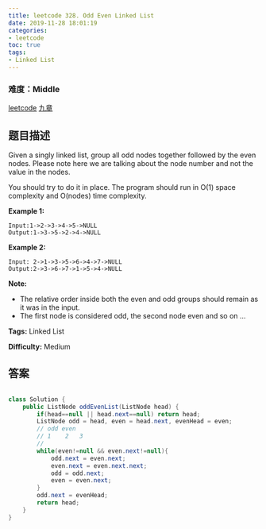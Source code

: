 ```yaml
---
title: leetcode 328. Odd Even Linked List
date: 2019-11-28 18:01:19
categories:
- leetcode
toc: true
tags:
- Linked List
---
```

### 难度：Middle

<a href="https://leetcode.com/problems/odd-even-linked-list/">leetcode</a>
<a href="https://www.jiuzhang.com/solution/odd-even-linked-list/">九章</a>
## 题目描述
Given a singly linked list, group all odd nodes together followed by the even
nodes. Please note here we are talking about the node number and not the value
in the nodes.

You should try to do it in place. The program should run in O(1) space
complexity and O(nodes) time complexity.

**Example 1:**
        
    Input:1->2->3->4->5->NULL
    Output:1->3->5->2->4->NULL
    

**Example 2:**
        
    Input: 2->1->3->5->6->4->7->NULL
    Output:2->3->6->7->1->5->4->NULL
    

**Note:**

  * The relative order inside both the even and odd groups should remain as it was in the input.
  * The first node is considered odd, the second node even and so on ...


**Tags:** Linked List

**Difficulty:** Medium
## 答案
<!--more-->
```java

class Solution {
    public ListNode oddEvenList(ListNode head) {
        if(head==null || head.next==null) return head;
        ListNode odd = head, even = head.next, evenHead = even;
        // odd even
        // 1    2   3
        // 
        while(even!=null && even.next!=null){
            odd.next = even.next;
            even.next = even.next.next;
            odd = odd.next;
            even = even.next;
        }
        odd.next = evenHead;
        return head;
    }
}
```
